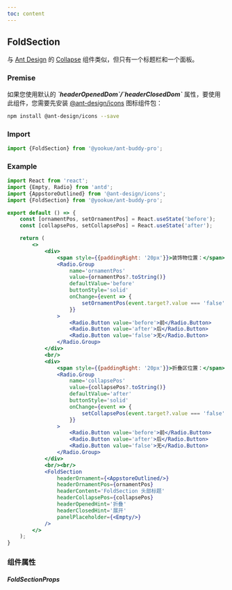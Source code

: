 ```yaml
---
toc: content
---
```


## FoldSection

与 [Ant Design](https://ant.design/) 的 [Collapse](https://4x.ant.design/components/collapse/) 组件类似，但只有一个标题栏和一个面板。

### Premise

<Alert type='info'>
  如果您使用默认的 <b><i>`headerOpenedDom`/`headerClosedDom`</i></b> 属性，要使用此组件，您需要先安装 <a href='https://github.com/ant-design/ant-design-icons' target='_blank'>@ant-design/icons</a> 图标组件包：
</Alert>

```bash
npm install @ant-design/icons --save
```

### Import

```jsx | pure
import {FoldSection} from '@yookue/ant-buddy-pro';
```

### Example

```jsx
import React from 'react';
import {Empty, Radio} from 'antd';
import {AppstoreOutlined} from '@ant-design/icons';
import {FoldSection} from '@yookue/ant-buddy-pro';

export default () => {
    const [ornamentPos, setOrnamentPos] = React.useState('before');
    const [collapsePos, setCollapsePos] = React.useState('after');

    return (
        <>
            <div>
                <span style={{paddingRight: '20px'}}>装饰物位置：</span>
                <Radio.Group
                    name='ornamentPos'
                    value={ornamentPos?.toString()}
                    defaultValue='before'
                    buttonStyle='solid'
                    onChange={event => {
                        setOrnamentPos(event.target?.value === 'false' ? false : event.target?.value);
                    }}
                >
                    <Radio.Button value='before'>前</Radio.Button>
                    <Radio.Button value='after'>后</Radio.Button>
                    <Radio.Button value='false'>无</Radio.Button>
                </Radio.Group>
            </div>
            <br/>
            <div>
                <span style={{paddingRight: '20px'}}>折叠区位置：</span>
                <Radio.Group
                    name='collapsePos'
                    value={collapsePos?.toString()}
                    defaultValue='after'
                    buttonStyle='solid'
                    onChange={event => {
                        setCollapsePos(event.target?.value === 'false' ? false : event.target?.value);
                    }}
                >
                    <Radio.Button value='before'>前</Radio.Button>
                    <Radio.Button value='after'>后</Radio.Button>
                    <Radio.Button value='false'>无</Radio.Button>
                </Radio.Group>
            </div>
            <br/><br/>
            <FoldSection
                headerOrnament={<AppstoreOutlined/>}
                headerOrnamentPos={ornamentPos}
                headerContent='FoldSection 头部标题'
                headerCollapsePos={collapsePos}
                headerOpenedHint='折叠'
                headerClosedHint='展开'
                panelPlaceholder={<Empty/>}
            />
        </>
    );
}
```

### 组件属性

##### FoldSectionProps

<API src="@/layout/FoldSection/index.tsx" hideTitle></API>
